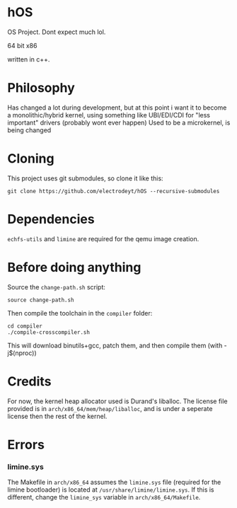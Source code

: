 # hOS
OS Project. Dont expect much lol.

64 bit x86

written in c++.

# Philosophy
Has changed a lot during development, but at this point i want it to become a monolithic/hybrid kernel, using something like UBI/EDI/CDI for "less important" drivers (probably wont ever happen)
Used to be a microkernel, is being changed

# Cloning
This project uses git submodules, so clone it like this:
```
git clone https://github.com/electrodeyt/hOS --recursive-submodules
```

# Dependencies
`echfs-utils` and `limine` are required for the qemu image creation.

# Before doing anything
Source the `change-path.sh` script:
```
source change-path.sh
```
Then compile the toolchain in the `compiler` folder:
```
cd compiler
./compile-crosscompiler.sh
```
This will download binutils+gcc, patch them, and then compile them (with -j$(nproc))

# Credits
For now, the kernel heap allocator used is Durand's liballoc. The license file provided is in `arch/x86_64/mem/heap/liballoc`, and is under a seperate license then the rest of the kernel.
# Errors
### limine.sys
The Makefile in `arch/x86_64` assumes the `limine.sys` file (required for the limine bootloader) is located at `/usr/share/limine/limine.sys`. If this is different, change the `limine_sys` variable in `arch/x86_64/Makefile`.
